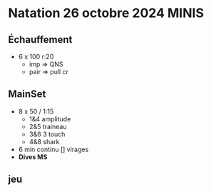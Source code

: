 # Natation 26 octobre 2024 MINIS

## Échauffement

* 6 x 100 r:20
  * imp => QNS
  * pair => pull cr

## MainSet

* 8 x 50 / 1:15
  * 1&4 amplitude
  * 2&5 traineau
  * 3&6 3 touch
  * 4&8 shark
* 6 min continu [] virages
* **Dives MS**

## jeu
